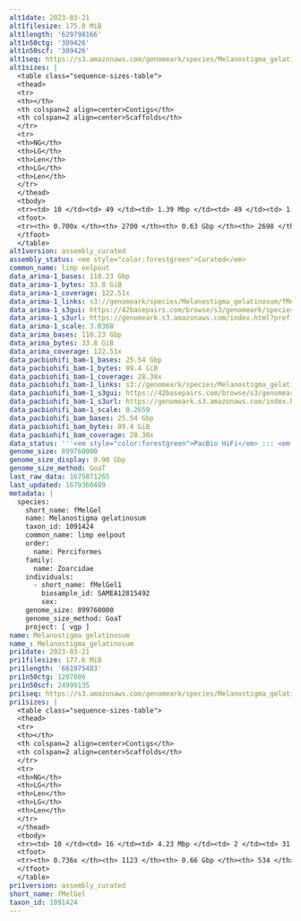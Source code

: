 ```yaml
---
alt1date: 2023-03-21
alt1filesize: 175.0 MiB
alt1length: '629798166'
alt1n50ctg: '309426'
alt1n50scf: '309426'
alt1seq: https://s3.amazonaws.com/genomeark/species/Melanostigma_gelatinosum/fMelGel1/assembly_curated/fMelGel1.alt.cur.20230321.fasta.gz
alt1sizes: |
  <table class="sequence-sizes-table">
  <thead>
  <tr>
  <th></th>
  <th colspan=2 align=center>Contigs</th>
  <th colspan=2 align=center>Scaffolds</th>
  </tr>
  <tr>
  <th>NG</th>
  <th>LG</th>
  <th>Len</th>
  <th>LG</th>
  <th>Len</th>
  </tr>
  </thead>
  <tbody>
  <tr><td> 10 </td><td> 49 </td><td> 1.39 Mbp </td><td> 49 </td><td> 1.39 Mbp </td></tr><tr><td> 20 </td><td> 130 </td><td> 0.90 Mbp </td><td> 130 </td><td> 0.90 Mbp </td></tr><tr><td> 30 </td><td> 247 </td><td> 0.65 Mbp </td><td> 247 </td><td> 0.65 Mbp </td></tr><tr><td> 40 </td><td> 404 </td><td> 491.55 Kbp </td><td> 404 </td><td> 491.55 Kbp </td></tr><tr style="background-color:#cccccc;"><td> 50 </td><td> 633 </td><td> 309.43 Kbp </td><td> 633 </td><td> 309.43 Kbp </td></tr><tr><td> 60 </td><td> 1035 </td><td> 161.73 Kbp </td><td> 1034 </td><td> 162.49 Kbp </td></tr><tr><td> 70 </td><td> 0 </td><td>  </td><td> 0 </td><td>  </td></tr><tr><td> 80 </td><td> 0 </td><td>  </td><td> 0 </td><td>  </td></tr><tr><td> 90 </td><td> 0 </td><td>  </td><td> 0 </td><td>  </td></tr><tr><td> 100 </td><td> 0 </td><td>  </td><td> 0 </td><td>  </td></tr></tbody>
  <tfoot>
  <tr><th> 0.700x </th><th> 2700 </th><th> 0.63 Gbp </th><th> 2698 </th><th> 0.63 Gbp </th></tr>
  </tfoot>
  </table>
alt1version: assembly_curated
assembly_status: <em style="color:forestgreen">Curated</em>
common_name: limp eelpout
data_arima-1_bases: 110.23 Gbp
data_arima-1_bytes: 33.8 GiB
data_arima-1_coverage: 122.51x
data_arima-1_links: s3://genomeark/species/Melanostigma_gelatinosum/fMelGel1/genomic_data/arima/<br>
data_arima-1_s3gui: https://42basepairs.com/browse/s3/genomeark/species/Melanostigma_gelatinosum/fMelGel1/genomic_data/arima/
data_arima-1_s3url: https://genomeark.s3.amazonaws.com/index.html?prefix=species/Melanostigma_gelatinosum/fMelGel1/genomic_data/arima/
data_arima-1_scale: 3.0368
data_arima_bases: 110.23 Gbp
data_arima_bytes: 33.8 GiB
data_arima_coverage: 122.51x
data_pacbiohifi_bam-1_bases: 25.54 Gbp
data_pacbiohifi_bam-1_bytes: 89.4 GiB
data_pacbiohifi_bam-1_coverage: 28.38x
data_pacbiohifi_bam-1_links: s3://genomeark/species/Melanostigma_gelatinosum/fMelGel1/genomic_data/pacbio_hifi/<br>
data_pacbiohifi_bam-1_s3gui: https://42basepairs.com/browse/s3/genomeark/species/Melanostigma_gelatinosum/fMelGel1/genomic_data/pacbio_hifi/
data_pacbiohifi_bam-1_s3url: https://genomeark.s3.amazonaws.com/index.html?prefix=species/Melanostigma_gelatinosum/fMelGel1/genomic_data/pacbio_hifi/
data_pacbiohifi_bam-1_scale: 0.2659
data_pacbiohifi_bam_bases: 25.54 Gbp
data_pacbiohifi_bam_bytes: 89.4 GiB
data_pacbiohifi_bam_coverage: 28.38x
data_status: '''<em style="color:forestgreen">PacBio HiFi</em> ::: <em style="color:forestgreen">Arima</em>'''
genome_size: 899760000
genome_size_display: 0.90 Gbp
genome_size_method: GoaT
last_raw_data: 1675871265
last_updated: 1679360489
metadata: |
  species:
    short_name: fMelGel
    name: Melanostigma gelatinosum
    taxon_id: 1091424
    common_name: limp eelpout
    order:
      name: Perciformes
    family:
      name: Zoarcidae
    individuals:
      - short_name: fMelGel1
        biosample_id: SAMEA12815492
        sex:
    genome_size: 899760000
    genome_size_method: GoaT
    project: [ vgp ]
name: Melanostigma gelatinosum
name_: Melanostigma_gelatinosum
pri1date: 2023-03-21
pri1filesize: 177.6 MiB
pri1length: '661975483'
pri1n50ctg: 1207806
pri1n50scf: 24999135
pri1seq: https://s3.amazonaws.com/genomeark/species/Melanostigma_gelatinosum/fMelGel1/assembly_curated/fMelGel1.pri.cur.20230321.fasta.gz
pri1sizes: |
  <table class="sequence-sizes-table">
  <thead>
  <tr>
  <th></th>
  <th colspan=2 align=center>Contigs</th>
  <th colspan=2 align=center>Scaffolds</th>
  </tr>
  <tr>
  <th>NG</th>
  <th>LG</th>
  <th>Len</th>
  <th>LG</th>
  <th>Len</th>
  </tr>
  </thead>
  <tbody>
  <tr><td> 10 </td><td> 16 </td><td> 4.23 Mbp </td><td> 2 </td><td> 31.72 Mbp </td></tr><tr><td> 20 </td><td> 41 </td><td> 3.14 Mbp </td><td> 5 </td><td> 29.54 Mbp </td></tr><tr><td> 30 </td><td> 74 </td><td> 2.41 Mbp </td><td> 8 </td><td> 28.67 Mbp </td></tr><tr><td> 40 </td><td> 118 </td><td> 1.81 Mbp </td><td> 11 </td><td> 27.81 Mbp </td></tr><tr style="background-color:#cccccc;"><td> 50 </td><td> 177 </td><td style="background-color:#88ff88;"> 1.21 Mbp </td><td> 15 </td><td style="background-color:#88ff88;"> 25.00 Mbp </td></tr><tr><td> 60 </td><td> 275 </td><td> 0.68 Mbp </td><td> 19 </td><td> 22.28 Mbp </td></tr><tr><td> 70 </td><td> 526 </td><td> 160.29 Kbp </td><td> 29 </td><td> 0.51 Mbp </td></tr><tr><td> 80 </td><td> 0 </td><td>  </td><td> 0 </td><td>  </td></tr><tr><td> 90 </td><td> 0 </td><td>  </td><td> 0 </td><td>  </td></tr><tr><td> 100 </td><td> 0 </td><td>  </td><td> 0 </td><td>  </td></tr></tbody>
  <tfoot>
  <tr><th> 0.736x </th><th> 1123 </th><th> 0.66 Gbp </th><th> 534 </th><th> 0.66 Gbp </th></tr>
  </tfoot>
  </table>
pri1version: assembly_curated
short_name: fMelGel
taxon_id: 1091424
---
```

